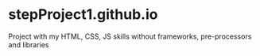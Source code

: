 # stepProject1.github.io
Project with my HTML, CSS, JS skills without frameworks, pre-processors and libraries  
